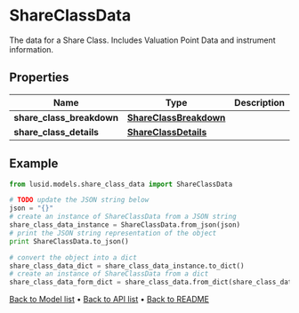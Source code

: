 # ShareClassData

The data for a Share Class. Includes Valuation Point Data and instrument information.

## Properties
Name | Type | Description | Notes
------------ | ------------- | ------------- | -------------
**share_class_breakdown** | [**ShareClassBreakdown**](ShareClassBreakdown.md) |  | 
**share_class_details** | [**ShareClassDetails**](ShareClassDetails.md) |  | [optional] 

## Example

```python
from lusid.models.share_class_data import ShareClassData

# TODO update the JSON string below
json = "{}"
# create an instance of ShareClassData from a JSON string
share_class_data_instance = ShareClassData.from_json(json)
# print the JSON string representation of the object
print ShareClassData.to_json()

# convert the object into a dict
share_class_data_dict = share_class_data_instance.to_dict()
# create an instance of ShareClassData from a dict
share_class_data_form_dict = share_class_data.from_dict(share_class_data_dict)
```
[Back to Model list](../README.md#documentation-for-models) &#8226; [Back to API list](../README.md#documentation-for-api-endpoints) &#8226; [Back to README](../README.md)


